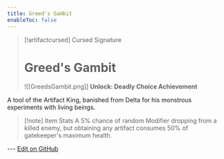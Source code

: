 ```yaml
---
title: Greed's Gambit
enableToc: false
---
```

> [!artifactcursed] Cursed Signature
>
> # Greed's Gambit
>
> ![[GreedsGambit.png]]
> **Unlock: Deadly Choice Achievement** 

A tool of the Artifact King, banished from Delta for his monstrous experiments with living beings.

> [!note] Item Stats
> A 5% chance of random Modifier dropping from a killed enemy, but obtaining any artifact consumes 50% of gatekeeper's maximum health.

--- [Edit on GitHub](https://github.com/Mondrethos/gatekeeperwiki/edit/main/content/Artifacts/GreedsGambit.md)

